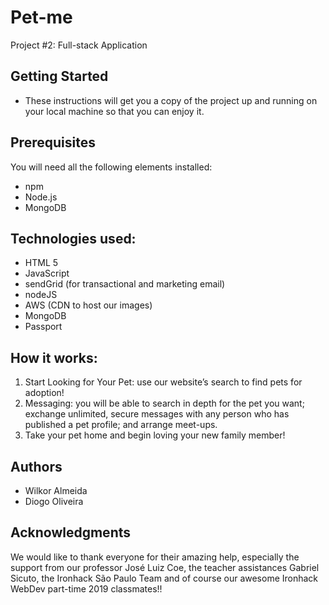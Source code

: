 # Pet-me
Project #2: Full-stack Application

## Getting Started
- These instructions will get you a copy of the project up and running on your local machine so that you can enjoy it.

## Prerequisites
You will need all the following elements installed:
- npm
- Node.js
- MongoDB

## Technologies used:
- HTML 5
- JavaScript 
- sendGrid (for transactional and marketing email) 
- nodeJS
- AWS (CDN to host our images)
- MongoDB 
- Passport

## How it works:
1. Start Looking for Your Pet: use our website’s search to find pets for adoption!
2. Messaging: you will be able to search in depth for the pet you want; exchange unlimited, secure messages with any person who has published a pet profile; and arrange meet-ups.
3. Take your pet home and begin loving your new family member!

## Authors
- Wilkor Almeida
- Diogo Oliveira

## Acknowledgments
We would like to thank everyone for their amazing help, especially the support from our professor José Luiz Coe, the teacher assistances Gabriel Sicuto, the Ironhack São Paulo Team and of course our awesome Ironhack WebDev part-time 2019 classmates!!